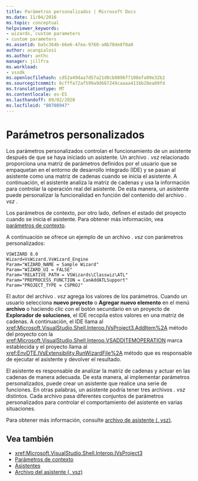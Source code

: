 ```yaml
---
title: Parámetros personalizados | Microsoft Docs
ms.date: 11/04/2016
ms.topic: conceptual
helpviewer_keywords:
- wizards, custom parameters
- custom parameters
ms.assetid: ba5c364b-66e6-47ea-9760-a0b70de8f0a0
author: acangialosi
ms.author: anthc
manager: jillfra
ms.workload:
- vssdk
ms.openlocfilehash: cd52a49daa7d57a21d8cb0896f7108efa09e32b2
ms.sourcegitcommit: 6cfffa72af599a9d667249caaaa411bb28ea69fd
ms.translationtype: MT
ms.contentlocale: es-ES
ms.lasthandoff: 09/02/2020
ms.locfileid: "80708947"
---
```

# <a name="custom-parameters"></a>Parámetros personalizados
Los parámetros personalizados controlan el funcionamiento de un asistente después de que se haya iniciado un asistente. Un archivo *. vsz* relacionado proporciona una matriz de parámetros definidos por el usuario que se empaquetan en el entorno de desarrollo integrado (IDE) y se pasan al asistente como una matriz de cadenas cuando se inicia el asistente. A continuación, el asistente analiza la matriz de cadenas y usa la información para controlar la operación real del asistente. De esta manera, un asistente puede personalizar la funcionalidad en función del contenido del archivo *. vsz* .

 Los parámetros de contexto, por otro lado, definen el estado del proyecto cuando se inicia el asistente. Para obtener más información, vea [parámetros de contexto](../../extensibility/internals/context-parameters.md).

 A continuación se ofrece un ejemplo de un archivo *. vsz* con parámetros personalizados:

```
VSWIZARD 8.0
Wizard=VsWizard.VsWizard_Engine
Param="WIZARD_NAME = Sample Wizard"
Param="WIZARD_UI = FALSE"
Param="RELATIVE_PATH = VSWizards\Classwiz\ATL"
Param="PREPROCESS_FUNCTION = CanAddATLSupport"
Param="PROJECT_TYPE = CSPROJ"
```

 El autor del archivo *. vsz* agrega los valores de los parámetros. Cuando un usuario selecciona **nuevo proyecto** o **Agregar nuevo elemento** en el menú **archivo** o haciendo clic con el botón secundario en un proyecto de **Explorador de soluciones**, el IDE recopila estos valores en una matriz de cadenas. A continuación, el IDE llama al <xref:Microsoft.VisualStudio.Shell.Interop.IVsProject3.AddItem%2A> método del proyecto con la <xref:Microsoft.VisualStudio.Shell.Interop.VSADDITEMOPERATION> marca establecida y el proyecto llama al <xref:EnvDTE.IVsExtensibility.RunWizardFile%2A> método que es responsable de ejecutar el asistente y devolver el resultado.

 El asistente es responsable de analizar la matriz de cadenas y actuar en las cadenas de manera adecuada. De esta manera, al implementar parámetros personalizados, puede crear un asistente que realice una serie de funciones. En otras palabras, un asistente podría tener tres archivos *. vsz* distintos. Cada archivo pasa diferentes conjuntos de parámetros personalizados para controlar el comportamiento del asistente en varias situaciones.

 Para obtener más información, consulte [archivo de asistente (. vsz)](../../extensibility/internals/wizard-dot-vsz-file.md).

## <a name="see-also"></a>Vea también
- <xref:Microsoft.VisualStudio.Shell.Interop.IVsProject3>
- [Parámetros de contexto](../../extensibility/internals/context-parameters.md)
- [Asistentes](../../extensibility/internals/wizards.md)
- [Archivo del asistente (. vsz)](../../extensibility/internals/wizard-dot-vsz-file.md)
